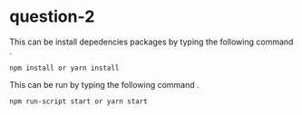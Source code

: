 # question-2

This can be install depedencies packages by typing the following command .
```
npm install or yarn install 
```
This can be run by typing the following command .
```
npm run-script start or yarn start
```
